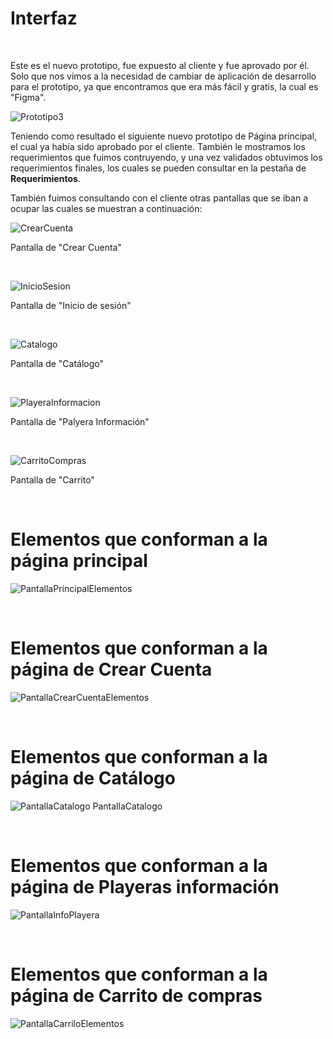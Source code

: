 # Interfaz 
<br>

Este es el nuevo prototipo, fue expuesto al cliente y fue aprovado por él. Solo que nos vimos a la necesidad de cambiar de aplicación de desarrollo para el prototipo, ya que encontramos que era más fácil y gratis, la cual es "Figma".

![Prototipo3](PaginaPrincipal.png)

Teniendo como resultado el siguiente nuevo prototipo de Página principal, el cual ya había sido aprobado por el cliente. También le mostramos los requerimientos que fuimos contruyendo, y una vez validados obtuvimos los requerimientos finales, los cuales se pueden consultar en la pestaña de **Requerimientos**.

También fuimos consultando con el cliente otras pantallas que se iban a ocupar las cuales se muestran a continuación:

![CrearCuenta](CrearCuenta.png)

Pantalla de "Crear Cuenta"

<br>

![InicioSesion](InicioSesion.png)

Pantalla de "Inicio de sesión"

<br>

![Catalogo](Catalogo.png)

Pantalla de "Catálogo"

<br>

![PlayeraInformacion](PlayeraInformacion.png)

Pantalla de "Palyera Información"

<br>

![CarritoCompras](CarritoCompras.png)

Pantalla de "Carrito"

<br>

# Elementos que conforman a la página principal
![PantallaPrincipalElementos](PantallaPrincipalElementos.png)

<br>

# Elementos que conforman a la página de Crear Cuenta
![PantallaCrearCuentaElementos](PantallaCrearCuentaElementos.png)

<br>

# Elementos que conforman a la página de Catálogo
![PantallaCatalogo PantallaCatalogo](PantallaCatalogo.png)

<br>

# Elementos que conforman a la página de Playeras información
![PantallaInfoPlayera](PantallaInfoPlayera.png)

<br>

# Elementos que conforman a la página de Carrito de compras
![PantallaCarriloElementos](PantallaCarriloElementos.png)

